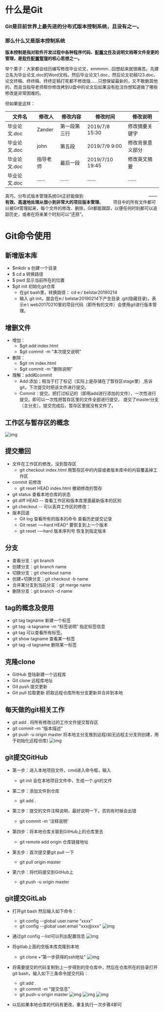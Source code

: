 # 什么是Git
### Git是目前世界上最先进的分布式版本控制系统，且没有之一。
### 那么什么又是版本控制系统

**版本控制是指对软件开发过程中各种程序代码、[配置文件](https://baike.baidu.com/item/配置文件/286550)及说明文档等文件变更的管理，是[软件配置管理](https://baike.baidu.com/item/软件配置管理/3765602)的核心思想之一。**

举个栗子：大家都会经历编写修改毕业论文，emmmm…回想起来就很痛苦。先建立名为毕业论文.doc的Word文档，然后毕业论文1.doc，然后论文初稿123.doc、论文终稿、终终稿、终终定稿打死都不修改版……只想保留最新的，又不敢删其他的。而且当指导老师帮你修改拷到U盘中的论文后如果没有批注你想知道做了哪些修改是非常困难的。

但如果是这样：

文件名 | 修改人| 修改内容 | 修改时间 | 修改说明
-|-|-|-|-|
毕业论文.doc | Zander | 第一段第三行 | 2019/7/8 15:30 | 修改摘要关键字
毕业论文.doc | john | 第五段 | 2019/7/9 9:00 | 修改背景意义部分
毕业论文.doc | 指导老师 | 最后一段 | 2019/7/10 19:45 | 修改英文摘要
毕业论文.doc | …… | ……	| ……	| ……
真巧，分布式版本管理系统Git正好能做到
               ——**有效、高速地处理从很小到非常大的项目版本管理**。
  项目中的所有文件都可以被Git管理起来，每个文件的修改、删除，Git都能跟踪，以便任何时刻都可以追踪历史，或者在将来某个时刻可以“还原”。

# Git命令使用
## 新增版本库
- $mkdir a 创建一个目录
- $ cd a 转换路径
- $ pwd 显示当前所在的位置
- $git init 初始化git仓库
    - 在git bash里，转换路径： cd e:/ belstar20190214
    - 输入 git init。就会在e:/ belstar20190214下产生目录 .git(隐藏目录)，表示e:\ web20170210里的项目代码（即所有的文件）会使用git进行版本管理。

## 增删文件
- 增加：
    - $git add index.html
    - $git commit -m “本次提交说明”
- 删除：
    - $git rm index.html
    - $git commit -m ”删除说明”
- 理解：add和commit
    - Add:添加；相当于打了标记（实际上是存储在了暂存区stage里）,告诉git，下次提交时把该文件进行提交。
    - Commit：提交。把打过标记的（即用add进行添加的文件），一次性进行提交。即可以一次性把暂存区里的文件全部进行提交，
提交了master分支（主分支）。提交完成后，暂存区里就没有文件了。

## 工作区与暂存区的概念
![img](https://img-blog.csdnimg.cn/20181207164931216.png?x-oss-process=image/watermark,type_ZmFuZ3poZW5naGVpdGk,shadow_10,text_aHR0cHM6Ly9ibG9nLmNzZG4ubmV0L2ppYW5nNzcwMTAzNw==,size_16,color_FFFFFF,t_70)

## 提交撤回
 - 文件在工作区的修改，没到暂存区
    - git checkout index.html 用暂存区中的内容或者版本库中的内容覆盖掉工作区
- commit 前修改
    - git reset HEAD index.html 撤销修改的暂存
- git status 查看本地仓库的状态
- git diff HEAD --  查看工作区和版本库里面最新版本的区别
- git checkout --  可以丢弃工作区的修改：
- 版本回退
    - Git log 查看所有的版本的命令 查看历史提交记录
    - Git reset -—hard HEAD^ 要恢复到上一个版本
    - git reset -—hard 版本序列号 恢复到指定版本

## 分支
- 查看分支：git branch
- 创建分支：git branch name
- 切换分支：git checkout name
- 创建+切换分支：git checkout -b name
- 合并某分支到当前分支：git merge name
- 删除分支：git branch -d name

## tag的概念及使用
- git tag tagname 新建一个标签
- git tag -a tagname -m “标签说明” 指定标签信息
- git tag 可以查看所有标签。
- git show tagname 查看某一标签
- git tag –d tagname 删除某一标签

## 克隆clone
- GitHub 登陆新建一个远程库
- Git clone 远程库地址
- Git push 提交更新
- Git pull 拉取更新 抓取远程仓库所有分支更新并合并到本地

## 每天做的git相关工作
- git add . 将所有修改过的工作文件提交暂存区
- git commit –m “版本描述”
- git push -u origin master 将本地主分支推到远程(如无远程主分支则创建，用于初始化远程仓库)
![img](https://img-blog.csdnimg.cn/20181207165305316.png)

 ## git提交GitHub
- 第一步：进入本地项目文件，cmd进入命令框，输入
    - git init
会在本地项目文件中，生成一个.git的文件

- 第二步：添加文件到仓库
    - git add .
- 第三步：提交的文件注释说明，最好说明一下，否则有时候会出错

    - git commit -m '注释说明'
- 第四步：将本地仓库关联到GitHub上的仓库里去

    - git remote add origin 仓库链接地址
- 第五步：首次提交要git pull 一下

    - git pull origin master
- 第六步：将代码提交到GitHub上

    - git push -u origin master

## git提交GitLab
- 打开git bash 然后输入如下命令：
    - git config --global  user.name “xxxx”
    - git config --global  user.email   "xxx@xxx"
![img](https://img-blog.csdn.net/20180522225203944?watermark/2/text/aHR0cHM6Ly9ibG9nLmNzZG4ubmV0L3FxXzIwNjYzMjI5/font/5a6L5L2T/fontsize/400/fill/I0JBQkFCMA==/dissolve/70)

- 通过git config  --list可以列出配置信息
![img](https://img-blog.csdn.net/20180522225221249?watermark/2/text/aHR0cHM6Ly9ibG9nLmNzZG4ubmV0L3FxXzIwNjYzMjI5/font/5a6L5L2T/fontsize/400/fill/I0JBQkFCMA==/dissolve/70)

- 将gitlab上面的空版本库克隆到本地
    - git clone   +“第一步获得的ssh地址"
![img](https://img-blog.csdn.net/20180522225303911?watermark/2/text/aHR0cHM6Ly9ibG9nLmNzZG4ubmV0L3FxXzIwNjYzMjI5/font/5a6L5L2T/fontsize/400/fill/I0JBQkFCMA==/dissolve/70)

- 将需要提交的代码复制到上一步得到的空仓库中，然后在仓库所在的目录打开git bash，输入如下三条命令提交代码：
    - git add .
    - git  commit -m "提交信息"
    - git  push-u  origin master
![img](https://img-blog.csdn.net/20180522225419374?watermark/2/text/aHR0cHM6Ly9ibG9nLmNzZG4ubmV0L3FxXzIwNjYzMjI5/font/5a6L5L2T/fontsize/400/fill/I0JBQkFCMA==/dissolve/70)
![img](https://img-blog.csdn.net/20180522225427971?watermark/2/text/aHR0cHM6Ly9ibG9nLmNzZG4ubmV0L3FxXzIwNjYzMjI5/font/5a6L5L2T/fontsize/400/fill/I0JBQkFCMA==/dissolve/70)
![img](https://img-blog.csdn.net/20180522225435560?watermark/2/text/aHR0cHM6Ly9ibG9nLmNzZG4ubmV0L3FxXzIwNjYzMjI5/font/5a6L5L2T/fontsize/400/fill/I0JBQkFCMA==/dissolve/70)

- 以后如果本地仓库的代码有更改，重复执行一次步骤4即可


